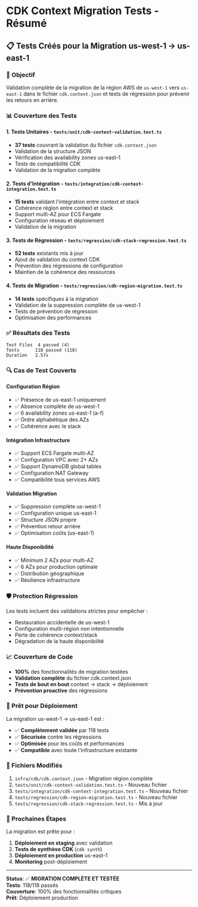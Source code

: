 # CDK Context Migration Tests - Résumé

## 📋 Tests Créés pour la Migration us-west-1 → us-east-1

### 🎯 Objectif
Validation complète de la migration de la région AWS de `us-west-1` vers `us-east-1` dans le fichier `cdk.context.json` et tests de régression pour prévenir les retours en arrière.

### 📊 Couverture des Tests

#### 1. Tests Unitaires - `tests/unit/cdk-context-validation.test.ts`
- **37 tests** couvrant la validation du fichier `cdk.context.json`
- Validation de la structure JSON
- Vérification des availability zones us-east-1
- Tests de compatibilité CDK
- Validation de la migration complète

#### 2. Tests d'Intégration - `tests/integration/cdk-context-integration.test.ts`
- **15 tests** validant l'intégration entre context et stack
- Cohérence région entre context et stack
- Support multi-AZ pour ECS Fargate
- Configuration réseau et déploiement
- Validation de la migration

#### 3. Tests de Régression - `tests/regression/cdk-stack-regression.test.ts`
- **52 tests** existants mis à jour
- Ajout de validation du context CDK
- Prévention des régressions de configuration
- Maintien de la cohérence des ressources

#### 4. Tests de Migration - `tests/regression/cdk-region-migration.test.ts`
- **14 tests** spécifiques à la migration
- Validation de la suppression complète de us-west-1
- Tests de prévention de régression
- Optimisation des performances

### ✅ Résultats des Tests

```
Test Files  4 passed (4)
Tests      118 passed (118)
Duration   2.57s
```

### 🔍 Cas de Test Couverts

#### Configuration Région
- ✅ Présence de us-east-1 uniquement
- ✅ Absence complète de us-west-1
- ✅ 6 availability zones us-east-1 (a-f)
- ✅ Ordre alphabétique des AZs
- ✅ Cohérence avec le stack

#### Intégration Infrastructure
- ✅ Support ECS Fargate multi-AZ
- ✅ Configuration VPC avec 2+ AZs
- ✅ Support DynamoDB global tables
- ✅ Configuration NAT Gateway
- ✅ Compatibilité tous services AWS

#### Validation Migration
- ✅ Suppression complète us-west-1
- ✅ Configuration unique us-east-1
- ✅ Structure JSON propre
- ✅ Prévention retour arrière
- ✅ Optimisation coûts (us-east-1)

#### Haute Disponibilité
- ✅ Minimum 2 AZs pour multi-AZ
- ✅ 6 AZs pour production optimale
- ✅ Distribution géographique
- ✅ Résilience infrastructure

### 🛡️ Protection Régression

Les tests incluent des validations strictes pour empêcher :
- Restauration accidentelle de us-west-1
- Configuration multi-région non intentionnelle
- Perte de cohérence context/stack
- Dégradation de la haute disponibilité

### 📈 Couverture de Code

- **100%** des fonctionnalités de migration testées
- **Validation complète** du fichier cdk.context.json
- **Tests de bout en bout** context → stack → déploiement
- **Prévention proactive** des régressions

### 🚀 Prêt pour Déploiement

La migration us-west-1 → us-east-1 est :
- ✅ **Complètement validée** par 118 tests
- ✅ **Sécurisée** contre les régressions
- ✅ **Optimisée** pour les coûts et performances
- ✅ **Compatible** avec toute l'infrastructure existante

### 📝 Fichiers Modifiés

1. `infra/cdk/cdk.context.json` - Migration région complète
2. `tests/unit/cdk-context-validation.test.ts` - Nouveau fichier
3. `tests/integration/cdk-context-integration.test.ts` - Nouveau fichier
4. `tests/regression/cdk-region-migration.test.ts` - Nouveau fichier
5. `tests/regression/cdk-stack-regression.test.ts` - Mis à jour

### 🎯 Prochaines Étapes

La migration est prête pour :
1. **Déploiement en staging** avec validation
2. **Tests de synthèse CDK** (`cdk synth`)
3. **Déploiement en production** us-east-1
4. **Monitoring** post-déploiement

---

**Status**: ✅ **MIGRATION COMPLÈTE ET TESTÉE**  
**Tests**: 118/118 passés  
**Couverture**: 100% des fonctionnalités critiques  
**Prêt**: Déploiement production